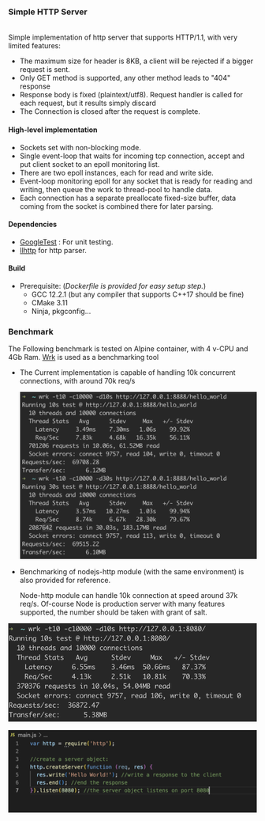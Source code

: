 ### Simple HTTP Server

<br/>
Simple implementation of http server that supports HTTP/1.1, with very limited features:

 + The maximum size for header is 8KB, a client will be rejected if a bigger request is sent.
 + Only GET method is supported, any other method leads to "404" response 
 + Response body is fixed (plaintext/utf8). Request handler is called for each request, but it results simply discard
 + The Connection is closed after the request is complete.

#### High-level implementation

- Sockets set with non-blocking mode.
- Single event-loop that waits for incoming tcp connection, accept and put client socket to an epoll monitoring list.
- There are two epoll instances, each for read and write side.
- Event-loop monitoring epoll for any socket that is ready for reading and writing, then queue the work to thread-pool
  to handle data.
- Each connection has a separate preallocate fixed-size buffer, data coming from the socket is combined there for later
  parsing.

#### Dependencies

- [GoogleTest](https://github.com/google/googletest) : For unit testing.
- [llhttp](https://github.com/nodejs/llhttp) for http parser.

#### Build

- Prerequisite: (*Dockerfile is provided for easy setup step.*)
    + GCC 12.2.1 (but any compiler that supports C++17 should be fine)
    + CMake 3.11
    + Ninja, pkgconfig...

### Benchmark

The Following benchmark is tested on Alpine container, with 4 v-CPU and 4Gb Ram. [Wrk](https://github.com/wg/wrk) is
used as a benchmarking tool

- The Current implementation is capable of handling 10k concurrent connections,
  with around 70k req/s

  ![alt text](https://github.com/BachDao/http_server/blob/main/resources/cpp_test.png)

- Benchmarking of nodejs-http module (with the same environment) is also provided for reference.

  Node-http module can handle 10k connection at speed around 37k req/s. Of-course Node is production server with many
  features supported, the number should be taken with grant of salt.

![alt text](https://github.com/BachDao/http_server/blob/main/resources/nodejs_test.png)

![alt text](https://github.com/BachDao/http_server/blob/main/resources/nodejs_ref_code.png)
